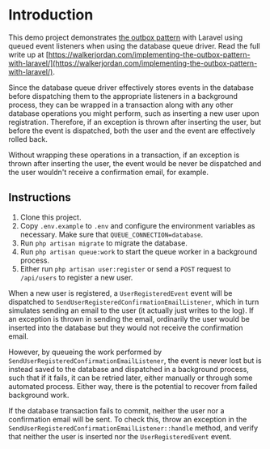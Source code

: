 # Introduction

This demo project demonstrates [the outbox pattern](https://walkerjordan.com/the-outbox-pattern/) with Laravel using queued event listeners when using the database queue driver. Read the full write up at [https://walkerjordan.com/implementing-the-outbox-pattern-with-laravel/](https://walkerjordan.com/implementing-the-outbox-pattern-with-laravel/).

Since the database queue driver effectively stores events in the database before dispatching them to the appropriate listeners in a background process, they can be wrapped in a transaction along with any other database operations you might perform, such as inserting a new user upon registration. Therefore, if an exception is thrown after inserting the user, but before the event is dispatched, both the user and the event are effectively rolled back.

Without wrapping these operations in a transaction, if an exception is thrown after inserting the user, the event would be never be dispatched and the user wouldn't receive a confirmation email, for example.

## Instructions

1. Clone this project.
2. Copy `.env.example` to `.env` and configure the environment variables as necessary. Make sure that `QUEUE_CONNECTION=database`.
3. Run `php artisan migrate` to migrate the database.
4. Run `php artisan queue:work` to start the queue worker in a background process.
5. Either run `php artisan user:register` or send a `POST` request to `/api/users` to register a new user.

When a new user is registered, a `UserRegisteredEvent` event will be dispatched to `SendUserRegisteredConfirmationEmailListener`, which in turn simulates sending an email to the user (it actually just writes to the log). If an exception is thrown in sending the email, ordinarily the user would be inserted into the database but they would not receive the confirmation email.

However, by queueing the work performed by `SendUserRegisteredConfirmationEmailListener`, the event is never lost but is instead saved to the database and dispatched in a background process, such that if it fails, it can be retried later, either manually or through some automated process. Either way, there is the potential to recover from failed background work.

If the database transaction fails to commit, neither the user nor a confirmation email will be sent. To check this, throw an exception in the `SendUserRegisteredConfirmationEmailListener::handle` method, and verify that neither the user is inserted nor the `UserRegisteredEvent` event.
